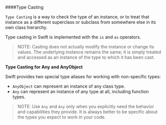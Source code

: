 ####Type Casting

`Type Casting` is a way to check the type of an instance, or to treat that instance as a different superclass or subclass from somewhere else in its own class hierarchy.

Type casting in Swift is implemented with the `is` and `as` operators.

> NOTE: Casting does not actually modify the instance or change its values. The underlying instance remains the same; it is simply treated and accessed as an instance of the type to which it has been cast.

**Type Casting for Any and AnyObject**

Swift provides two special type aliases for working with non-specific types:

* `AnyObject` can represent an instance of any class type.
* `Any` can represent an instance of any type at all, including function types.

> NOTE: Use `Any` and `Any` only when you explicitly need the behavior and capabilities they provide. It is always better to be specific about the types you expect to work in your code.

